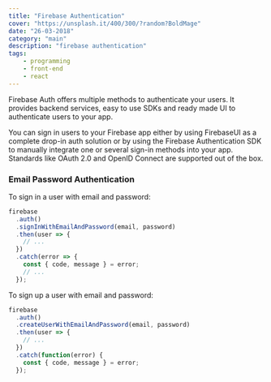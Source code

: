 ```yaml
---
title: "Firebase Authentication"
cover: "https://unsplash.it/400/300/?random?BoldMage"
date: "26-03-2018"
category: "main"
description: "firebase authentication"
tags:
    - programming
    - front-end
    - react
---
```


Firebase Auth offers multiple methods to authenticate your users. It provides backend services, easy to use SDKs and ready made UI to authenticate users to your app.

You can sign in users to your Firebase app either by using FirebaseUI as a complete drop-in auth solution or by using the Firebase Authentication SDK to manually integrate one or several sign-in methods into your app. Standards like OAuth 2.0 and OpenID Connect are supported out of the box.

### Email Password Authentication

To sign in a user with email and password:

```javascript
firebase
  .auth()
  .signInWithEmailAndPassword(email, password)
  .then(user => {
    // ...
  })
  .catch(error => {
    const { code, message } = error;
    // ...
  });
```

To sign up a user with email and password:

```javascript
firebase
  .auth()
  .createUserWithEmailAndPassword(email, password)
  .then(user => {
    // ...
  })
  .catch(function(error) {
    const { code, message } = error;
  });
```
